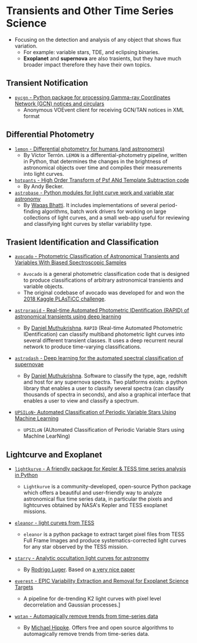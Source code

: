 # Transients and Other Time Series Science

* Focusing on the detection and analysis of any object that shows flux variation.
    - For example: variable stars, TDE, and eclipsing binaries.
    - **Exoplanet** and **supernova** are also trasients, but they have much broader impact therefore they have their own topics.

## Transient Notification

- [`pycgn` - Python package for processing Gamma-ray Coordinates Network (GCN) notices and circulars ](https://github.com/lpsinger/pygcn)
    * Anonymous VOEvent client for receiving GCN/TAN notices in XML format

## Differential Photometry

- [`lemon` - Differential photometry for humans (and astronomers)](https://github.com/vterron/lemon)
    * By Víctor Terrón. `LEMON` is a differential-photometry pipeline, written in Python, that determines the changes in the brightness of astronomical objects over time and compiles their measurements into light curves.
- [`hotpants` - High Order Transform of Psf ANd Template Subtraction code](https://github.com/acbecker/hotpants)
    * By Andy Becker.
- [`astrobase` - Python modules for light curve work and variable star astronomy](https://github.com/waqasbhatti/astrobase)
    * By [Waqas Bhatti](https://wbhatti.org/). It includes implementations of several period-finding algorithms, batch work drivers for working on large collections of light curves, and a small web-app useful for reviewing and classifying light curves by stellar variability type.

## Trasient Identification and Classification

- [`avocado` - Photometric Classification of Astronomical Transients and Variables With Biased Spectroscopic Samples](https://github.com/kboone/avocado)
    * `Avocado` is a general photometric classification code that is designed to produce classifications of arbitrary astronomical transients and variable objects. 
    * The original codebase of avocado was developed for and won the [2018 Kaggle PLAsTiCC challenge](https://www.kaggle.com/c/PLAsTiCC-2018). 

- [`astrorapid` - Real-time Automated Photometric IDentification (RAPID) of astronomical transients using deep learning](https://github.com/daniel-muthukrishna/astrorapid)
    * By [Daniel Muthukrishna](http://www.danielmuthukrishna.com/). `RAPID` (Real-time Automated Photometric IDentification) can classify multiband photometric light curves into several different transient classes. It uses a deep recurrent neural network to produce time-varying classifications.
- [`astrodash` - Deep learning for the automated spectral classification of supernovae](https://github.com/daniel-muthukrishna/astrodash)
    * By [Daniel Muthukrishna](http://www.danielmuthukrishna.com/). Software to classify the type, age, redshift and host for any supernova spectra. Two platforms exists: a python library that enables a user to classify several spectra (can classify thousands of spectra in seconds), and also a graphical interface that enables a user to view and classify a spectrum. 
- [`UPSILoN`- Automated Classification of Periodic Variable Stars Using Machine Learning](https://github.com/dwkim78/upsilon)
    * `UPSILoN` (AUtomated Classification of Periodic Variable Stars using MachIne LearNing)

## Lightcurve and Exoplanet

- [`lightkurve` - A friendly package for Kepler & TESS time series analysis in Python](https://github.com/KeplerGO/lightkurve)
    * `Lightkurve` is a community-developed, open-source Python package which offers a beautiful and user-friendly way to analyze astronomical flux time series data, in particular the pixels and lightcurves obtained by NASA's Kepler and TESS exoplanet missions.

- [`eleanor` - light curves from TESS](https://github.com/afeinstein20/eleanor)
    * `eleanor` is a python package to extract target pixel files from TESS Full Frame Images and produce systematics-corrected light curves for any star observed by the TESS mission.

- [`starry` - Analytic occultation light curves for astronomy]()
    * By [Rodrigo Luger](https://rodluger.github.io/). Based on [a very nice paper](https://docs.google.com/viewer?url=https://github.com/rodluger/starry/raw/master-pdf/tex/starry.pdf)

- [`everest` - EPIC Variability Extraction and Removal for Exoplanet Science Targets](https://github.com/rodluger/everest)
    * A pipeline for de-trending K2 light curves with pixel level decorrelation and Gaussian processes.]

- [`wotan` - Automagically remove trends from time-series data](https://github.com/hippke/wotan)
    * By [Michael Hippke](http://www.jaekle.info/). Offers free and open source algorithms to automagically remove trends from time-series data.
